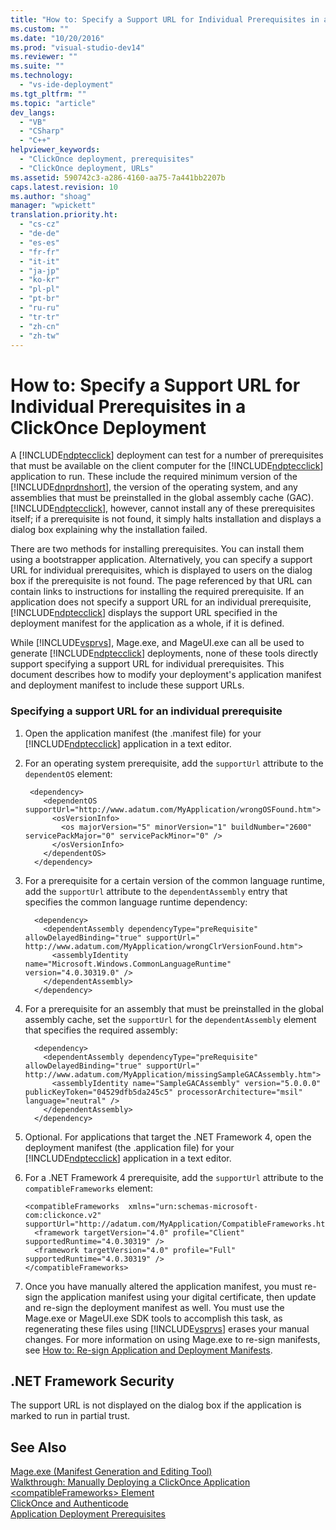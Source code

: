 ```yaml
---
title: "How to: Specify a Support URL for Individual Prerequisites in a ClickOnce Deployment | Microsoft Docs"
ms.custom: ""
ms.date: "10/20/2016"
ms.prod: "visual-studio-dev14"
ms.reviewer: ""
ms.suite: ""
ms.technology: 
  - "vs-ide-deployment"
ms.tgt_pltfrm: ""
ms.topic: "article"
dev_langs: 
  - "VB"
  - "CSharp"
  - "C++"
helpviewer_keywords: 
  - "ClickOnce deployment, prerequisites"
  - "ClickOnce deployment, URLs"
ms.assetid: 590742c3-a286-4160-aa75-7a441bb2207b
caps.latest.revision: 10
ms.author: "shoag"
manager: "wpickett"
translation.priority.ht: 
  - "cs-cz"
  - "de-de"
  - "es-es"
  - "fr-fr"
  - "it-it"
  - "ja-jp"
  - "ko-kr"
  - "pl-pl"
  - "pt-br"
  - "ru-ru"
  - "tr-tr"
  - "zh-cn"
  - "zh-tw"
---
```

# How to: Specify a Support URL for Individual Prerequisites in a ClickOnce Deployment
A [!INCLUDE[ndptecclick](../deployment/includes/ndptecclick_md.md)] deployment can test for a number of prerequisites that must be available on the client computer for the [!INCLUDE[ndptecclick](../deployment/includes/ndptecclick_md.md)] application to run. These include the required minimum version of the [!INCLUDE[dnprdnshort](../code-quality/includes/dnprdnshort_md.md)], the version of the operating system, and any assemblies that must be preinstalled in the global assembly cache (GAC). [!INCLUDE[ndptecclick](../deployment/includes/ndptecclick_md.md)], however, cannot install any of these prerequisites itself; if a prerequisite is not found, it simply halts installation and displays a dialog box explaining why the installation failed.  
  
 There are two methods for installing prerequisites. You can install them using a bootstrapper application. Alternatively, you can specify a support URL for individual prerequisites, which is displayed to users on the dialog box if the prerequisite is not found. The page referenced by that URL can contain links to instructions for installing the required prerequisite. If an application does not specify a support URL for an individual prerequisite, [!INCLUDE[ndptecclick](../deployment/includes/ndptecclick_md.md)] displays the support URL specified in the deployment manifest for the application as a whole, if it is defined.  
  
 While [!INCLUDE[vsprvs](../code-quality/includes/vsprvs_md.md)], Mage.exe, and MageUI.exe can all be used to generate [!INCLUDE[ndptecclick](../deployment/includes/ndptecclick_md.md)] deployments, none of these tools directly support specifying a support URL for individual prerequisites. This document describes how to modify your deployment's application manifest and deployment manifest to include these support URLs.  
  
### Specifying a support URL for an individual prerequisite  
  
1.  Open the application manifest (the .manifest file) for your [!INCLUDE[ndptecclick](../deployment/includes/ndptecclick_md.md)] application in a text editor.  
  
2.  For an operating system prerequisite, add the `supportUrl` attribute to the `dependentOS` element:  
  
    ```  
     <dependency>  
        <dependentOS supportUrl="http://www.adatum.com/MyApplication/wrongOSFound.htm">  
          <osVersionInfo>  
            <os majorVersion="5" minorVersion="1" buildNumber="2600" servicePackMajor="0" servicePackMinor="0" />  
          </osVersionInfo>  
        </dependentOS>  
      </dependency>  
    ```  
  
3.  For a prerequisite for a certain version of the common language runtime, add the `supportUrl` attribute to the `dependentAssembly` entry that specifies the common language runtime dependency:  
  
    ```  
      <dependency>  
        <dependentAssembly dependencyType="preRequisite" allowDelayedBinding="true" supportUrl=" http://www.adatum.com/MyApplication/wrongClrVersionFound.htm">  
          <assemblyIdentity name="Microsoft.Windows.CommonLanguageRuntime" version="4.0.30319.0" />  
        </dependentAssembly>  
      </dependency>  
    ```  
  
4.  For a prerequisite for an assembly that must be preinstalled in the global assembly cache, set the `supportUrl` for the `dependentAssembly` element that specifies the required assembly:  
  
    ```  
      <dependency>  
        <dependentAssembly dependencyType="preRequisite" allowDelayedBinding="true" supportUrl=" http://www.adatum.com/MyApplication/missingSampleGACAssembly.htm">  
          <assemblyIdentity name="SampleGACAssembly" version="5.0.0.0" publicKeyToken="04529dfb5da245c5" processorArchitecture="msil" language="neutral" />  
        </dependentAssembly>  
      </dependency>  
    ```  
  
5.  Optional. For applications that target the .NET Framework 4, open the deployment manifest (the .application file) for your [!INCLUDE[ndptecclick](../deployment/includes/ndptecclick_md.md)] application in a text editor.  
  
6.  For a .NET Framework 4 prerequisite, add the `supportUrl` attribute to the `compatibleFrameworks` element:  
  
    ```  
    <compatibleFrameworks  xmlns="urn:schemas-microsoft-com:clickonce.v2" supportUrl="http://adatum.com/MyApplication/CompatibleFrameworks.htm">  
      <framework targetVersion="4.0" profile="Client" supportedRuntime="4.0.30319" />  
      <framework targetVersion="4.0" profile="Full" supportedRuntime="4.0.30319" />  
    </compatibleFrameworks>  
    ```  
  
7.  Once you have manually altered the application manifest, you must re-sign the application manifest using your digital certificate, then update and re-sign the deployment manifest as well. You must use the Mage.exe or MageUI.exe SDK tools to accomplish this task, as regenerating these files using [!INCLUDE[vsprvs](../code-quality/includes/vsprvs_md.md)] erases your manual changes. For more information on using Mage.exe to re-sign manifests, see [How to: Re-sign Application and Deployment Manifests](../deployment/how-to--re-sign-application-and-deployment-manifests.md).  
  
## .NET Framework Security  
 The support URL is not displayed on the dialog box if the application is marked to run in partial trust.  
  
## See Also  
 [Mage.exe (Manifest Generation and Editing Tool)](../Topic/Mage.exe%20\(Manifest%20Generation%20and%20Editing%20Tool\).md)   
 [Walkthrough: Manually Deploying a ClickOnce Application](../deployment/walkthrough--manually-deploying-a-clickonce-application.md)   
 [\<compatibleFrameworks> Element](../deployment/-compatibleframeworks--element--clickonce-deployment-.md)   
 [ClickOnce and Authenticode](../deployment/clickonce-and-authenticode.md)   
 [Application Deployment Prerequisites](../deployment/application-deployment-prerequisites.md)